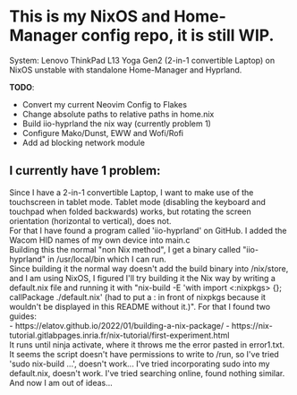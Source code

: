 # This is my NixOS and Home-Manager config repo, it is still WIP.

System: Lenovo ThinkPad L13 Yoga Gen2 (2-in-1 convertible Laptop) on NixOS unstable with standalone Home-Manager and Hyprland.

**TODO**:
- Convert my current Neovim Config to Flakes
- Change absolute paths to relative paths in home.nix
- Build iio-hyprland the nix way (currently problem 1)
- Configure Mako/Dunst, EWW and Wofi/Rofi
- Add ad blocking network module

## I currently have 1 problem:
<p>Since I have a 2-in-1 convertible Laptop, I want to make use of the touchscreen in tablet mode. Tablet mode (disabling the keyboard and touchpad when folded backwards) works,
but rotating the screen orientation (horizontal to vertical), does not.<br>
For that I have found a program called 'iio-hyprland' on GitHub. I added the Wacom HID names of my own device into main.c<br>
Building this the normal "non Nix method", I get a binary called "iio-hyprland" in /usr/local/bin which I can run.<br>
Since building it the normal way doesn't add the build binary into /nix/store, and I am using NixOS, I figured I'll try building it the Nix way by writing a default.nix file and running it with "nix-build -E 'with import <:nixpkgs> {}; callPackage ./default.nix' (had to put a : in front of nixpkgs because it wouldn't be displayed in this README without it.)".
For that I found two guides:<br>
- https://elatov.github.io/2022/01/building-a-nix-package/
- https://nix-tutorial.gitlabpages.inria.fr/nix-tutorial/first-experiment.html
<br>
It runs until ninja activate, where it throws me the error pasted in error1.txt.
It seems the script doesn't have permissions to write to /run, so I've tried 'sudo nix-build ...', doesn't work...
I've tried incorporating sudo into my default.nix, doesn't work. 
I've tried searching online, found nothing similar.<br>
And now I am out of ideas...</p>
